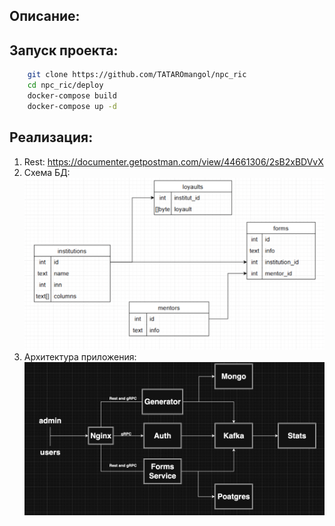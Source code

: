 ## Описание:


## Запуск проекта:

```bash
    git clone https://github.com/TATAROmangol/npc_ric 
    cd npc_ric/deploy
    docker-compose build
    docker-compose up -d
```


## Реализация:
1. Rest: https://documenter.getpostman.com/view/44661306/2sB2xBDVvX
2. Схема БД:
    <div style="text-align: center;">
        <img src="./media_for_readme/схема_бд.png" alt="Схема базы данных" width="800"/>
    </div>
3. Архитектура приложения:
    <div style="text-align: center;">
        <img src="./media_for_readme/архитектура.png" alt="Архитектура приложения" width="800"/>
    </div>

